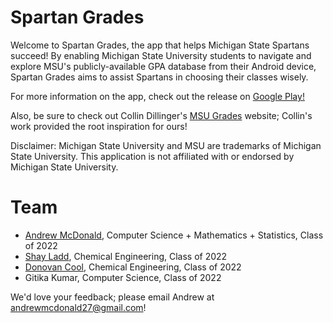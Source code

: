 # Spartan Grades

Welcome to Spartan Grades, the app that helps Michigan State Spartans succeed! By enabling Michigan State University students to navigate and explore MSU's publicly-available GPA database from their Android device, Spartan Grades aims to assist Spartans in choosing their classes wisely. 


For more information on the app, check out the release on [Google Play!](https://play.google.com/store/apps/details?id=com.andrewmcdonald27.spartan_grades&hl=en)


Also, be sure to check out Collin Dillinger's [MSU Grades](https://msugrades.com/) website; Collin's work provided the root inspiration for ours!


Disclaimer: Michigan State University and MSU are trademarks of Michigan State University. This application is not affiliated with or endorsed by Michigan State University.

# Team
- [Andrew McDonald](https://www.linkedin.com/in/andrewmcdonald27/), Computer Science + Mathematics + Statistics, Class of 2022
- [Shay Ladd](https://www.linkedin.com/in/shay-ladd-71845314b/), Chemical Engineering, Class of 2022
- [Donovan Cool](https://www.linkedin.com/in/donovan-cool-71858616b/), Chemical Engineering, Class of 2022
- Gitika Kumar, Computer Science, Class of 2022


We'd love your feedback; please email Andrew at andrewmcdonald27@gmail.com!